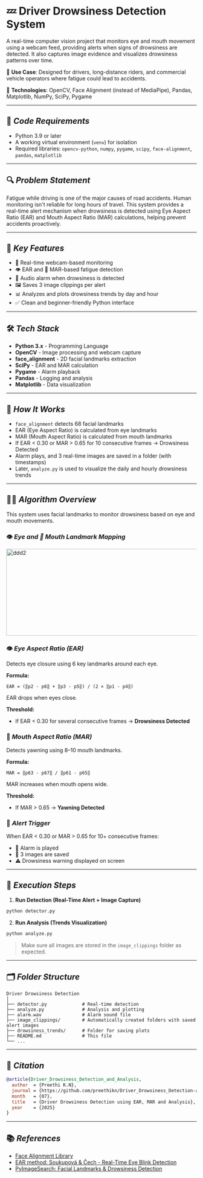 # 💤 Driver Drowsiness Detection System

A real-time computer vision project that monitors eye and mouth movement using a webcam feed, providing alerts when signs of drowsiness are detected. It also captures image evidence and visualizes drowsiness patterns over time.

🚗 **Use Case**: Designed for drivers, long-distance riders, and commercial vehicle operators where fatigue could lead to accidents.

🧠 **Technologies**: OpenCV, Face Alignment (instead of MediaPipe), Pandas, Matplotlib, NumPy, SciPy, Pygame

---

## 🦄 _**Code Requirements**_
- Python 3.9 or later
- A working virtual environment (`venv`) for isolation
- Required libraries: `opencv-python`, `numpy`, `pygame`, `scipy`, `face-alignment`, `pandas`, `matplotlib`

---

## 🔍 _**Problem Statement**_

Fatigue while driving is one of the major causes of road accidents. Human monitoring isn't reliable for long hours of travel. This system provides a real-time alert mechanism when drowsiness is detected using Eye Aspect Ratio (EAR) and Mouth Aspect Ratio (MAR) calculations, helping prevent accidents proactively.

---

## 🎯 _**Key Features**_

- 🔄 Real-time webcam-based monitoring
- 👁 EAR and 👄 MAR-based fatigue detection
- 🚨 Audio alarm when drowsiness is detected
- 🖼️ Saves 3 image clippings per alert
- 📊 Analyzes and plots drowsiness trends by day and hour
- ✅ Clean and beginner-friendly Python interface

---

## 🛠️ _**Tech Stack**_
- **Python 3.x** - Programming Language
- **OpenCV** - Image processing and webcam capture
- **face_alignment** - 2D facial landmarks extraction
- **SciPy** - EAR and MAR calculation
- **Pygame** - Alarm playback
- **Pandas** - Logging and analysis
- **Matplotlib** - Data visualization

---

## 📌 _**How It Works**_
- `face_alignment` detects 68 facial landmarks
- EAR (Eye Aspect Ratio) is calculated from eye landmarks
- MAR (Mouth Aspect Ratio) is calculated from mouth landmarks
- If EAR < 0.30 or MAR > 0.65 for 10 consecutive frames → Drowsiness Detected
- Alarm plays, and 3 real-time images are saved in a folder (with timestamps)
- Later, `analyze.py` is used to visualize the daily and hourly drowsiness trends

---

## 👨‍🔬 _**Algorithm Overview**_
This system uses facial landmarks to monitor drowsiness based on eye and mouth movements.

### 👁️ _**Eye and 👄 Mouth Landmark Mapping**_

<img width="685" height="230" alt="ddd2" src="https://github.com/user-attachments/assets/d4b176e8-2878-4e50-9928-5087b5fcf876" />


### 👁️ _Eye Aspect Ratio (EAR)_
Detects eye closure using 6 key landmarks around each eye.

**Formula:**
```
EAR = (‖p2 - p6‖ + ‖p3 - p5‖) / (2 × ‖p1 - p4‖)
```
EAR drops when eyes close.

**Threshold:**
- If EAR < 0.30 for several consecutive frames → **Drowsiness Detected**

### 👄 _Mouth Aspect Ratio (MAR)_
Detects yawning using 8–10 mouth landmarks.

**Formula:**
```
MAR = ‖p63 - p67‖ / ‖p61 - p65‖
```
MAR increases when mouth opens wide.

**Threshold:**
- If MAR > 0.65 → **Yawning Detected**

### 🔔 _Alert Trigger_
When EAR < 0.30 or MAR > 0.65 for 10+ consecutive frames:

- 📢 Alarm is played
- 📸 3 images are saved
- ⚠️ Drowsiness warning displayed on screen

---

## 🐉 _**Execution Steps**_

1. **Run Detection (Real-Time Alert + Image Capture)**
```bash
python detector.py
```
2. **Run Analysis (Trends Visualization)**
```bash
python analyze.py
```
> Make sure all images are stored in the `image_clippings` folder as expected.

---

## 🗂 _**Folder Structure**_
```
Driver Drowsiness Detection
│
├── detector.py             # Real-time detection
├── analyze.py              # Analysis and plotting
├── alarm.wav               # Alarm sound file
├── image_clippings/        # Automatically created folders with saved alert images
├── drowsiness_trends/      # Folder for saving plots
├── README.md               # This file
└── ...
```

---

## 📌 _**Citation**_
```bibtex
@article{Driver_Drowsiness_Detection_and_Analysis,
  author  = {Preethi K.N},
  journal = {https://github.com/preethikn/Driver_Drowsiness_Detection-and-Analysis},
  month   = {07},
  title   = {Driver Drowsiness Detection using EAR, MAR and Analysis},
  year    = {2025}
}
```

---

## 📚 _**References**_
- [Face Alignment Library](https://github.com/1adrianb/face-alignment)
- [EAR method: Soukupová & Čech - Real-Time Eye Blink Detection](https://vision.fe.uni-lj.si/cvww2016/proceedings/papers/05.pdf)
- [PyImageSearch: Facial Landmarks & Drowsiness Detection](https://pyimagesearch.com/)

